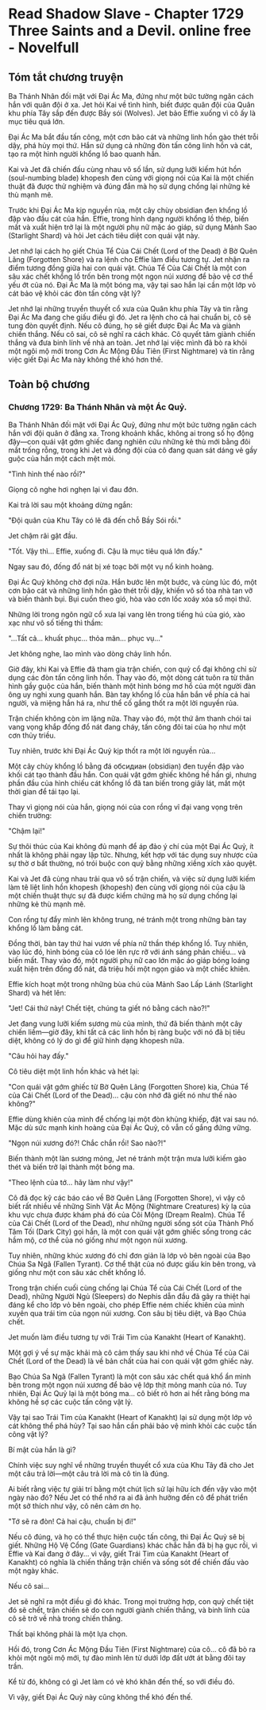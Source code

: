 # Read Shadow Slave - Chapter 1729 Three Saints and a Devil. online free - Novelfull

## Tóm tắt chương truyện

Ba Thánh Nhân đối mặt với Đại Ác Ma, đứng như một bức tường ngăn cách hắn với quân đội ở xa. Jet hỏi Kai về tình hình, biết được quân đội của Quân khu phía Tây sắp đến được Bầy sói (Wolves). Jet bảo Effie xuống vì cô ấy là mục tiêu quá lớn.

Đại Ác Ma bắt đầu tấn công, một cơn bão cát và những linh hồn gào thét trỗi dậy, phá hủy mọi thứ. Hắn sử dụng cả những đòn tấn công linh hồn và cát, tạo ra một hình người khổng lồ bao quanh hắn.

Kai và Jet đã chiến đấu cùng nhau vô số lần, sử dụng lưỡi kiếm hút hồn (soul-numbing blade) khopesh đen cùng với giọng nói của Kai là một chiến thuật đã được thử nghiệm và đúng đắn mà họ sử dụng chống lại những kẻ thù mạnh mẽ.

Trước khi Đại Ác Ma kịp nguyền rủa, một cây chùy obsidian đen khổng lồ đập vào đầu cát của hắn. Effie, trong hình dạng người khổng lồ thép, biến mất và xuất hiện trở lại là một người phụ nữ mặc áo giáp, sử dụng Mảnh Sao (Starlight Shard) và hỏi Jet cách tiêu diệt con quái vật này.

Jet nhớ lại cách họ giết Chúa Tể Của Cái Chết (Lord of the Dead) ở Bờ Quên Lãng (Forgotten Shore) và ra lệnh cho Effie làm điều tương tự. Jet nhận ra điểm tương đồng giữa hai con quái vật. Chúa Tể Của Cái Chết là một con sâu xác chết khổng lồ trốn bên trong một ngọn núi xương để bảo vệ cơ thể yếu ớt của nó. Đại Ác Ma là một bóng ma, vậy tại sao hắn lại cần một lớp vỏ cát bảo vệ khỏi các đòn tấn công vật lý?

Jet nhớ lại những truyền thuyết cổ xưa của Quân khu phía Tây và tin rằng Đại Ác Ma đang che giấu điều gì đó. Jet ra lệnh cho cả hai chuẩn bị, cô sẽ tung đòn quyết định. Nếu cô đúng, họ sẽ giết được Đại Ác Ma và giành chiến thắng. Nếu cô sai, cô sẽ nghĩ ra cách khác. Cô quyết tâm giành chiến thắng và đưa binh lính về nhà an toàn. Jet nhớ lại việc mình đã bò ra khỏi một ngôi mộ mới trong Cơn Ác Mộng Đầu Tiên (First Nightmare) và tin rằng việc giết Đại Ác Ma này không thể khó hơn thế.

## Toàn bộ chương

### Chương 1729: Ba Thánh Nhân và một Ác Quỷ.

Ba Thánh Nhân đối mặt với Đại Ác Quỷ, đứng như một bức tường ngăn cách hắn với đội quân ở đằng xa. Trong khoảnh khắc, không ai trong số họ động đậy—con quái vật gớm ghiếc đang nghiên cứu những kẻ thù mới bằng đôi mắt trống rỗng, trong khi Jet và đồng đội của cô đang quan sát dáng vẻ gầy guộc của hắn một cách mệt mỏi.

"Tình hình thế nào rồi?"

Giọng cô nghe hơi nghẹn lại vì đau đớn.

Kai trả lời sau một khoảng dừng ngắn:

"Đội quân của Khu Tây có lẽ đã đến chỗ Bầy Sói rồi."

Jet chậm rãi gật đầu.

"Tốt. Vậy thì... Effie, xuống đi. Cậu là mục tiêu quá lớn đấy."

Ngay sau đó, đống đổ nát bị xé toạc bởi một vụ nổ kinh hoàng.

Đại Ác Quỷ không chờ đợi nữa. Hắn bước lên một bước, và cùng lúc đó, một cơn bão cát và những linh hồn gào thét trỗi dậy, khiến vô số tòa nhà tan vỡ và biến thành bụi. Bụi cuốn theo gió, hòa vào cơn lốc xoáy xóa sổ mọi thứ.

Những lời trong ngôn ngữ cổ xưa lại vang lên trong tiếng hú của gió, xào xạc như vô số tiếng thì thầm:

"...Tất cả... khuất phục... thỏa mãn... phục vụ..."

Jet không nghe, lao mình vào dòng chảy linh hồn.

Giờ đây, khi Kai và Effie đã tham gia trận chiến, con quỷ cổ đại không chỉ sử dụng các đòn tấn công linh hồn. Thay vào đó, một dòng cát tuôn ra từ thân hình gầy guộc của hắn, biến thành một hình bóng mơ hồ của một người đàn ông uy nghi xung quanh hắn. Bàn tay khổng lồ của hắn bắn về phía cả hai người, và miệng hắn há ra, như thể cố gắng thốt ra một lời nguyền rủa.

Trận chiến không còn im lặng nữa. Thay vào đó, một thứ âm thanh chói tai vang vọng khắp đống đổ nát đang cháy, tấn công đôi tai của họ như một cơn thủy triều.

Tuy nhiên, trước khi Đại Ác Quỷ kịp thốt ra một lời nguyền rủa...

Một cây chùy khổng lồ bằng đá обсидиан (obsidian) đen tuyền đập vào khối cát tạo thành đầu hắn. Con quái vật gớm ghiếc không hề hấn gì, nhưng phần đầu của hình chiếu cát khổng lồ đã tan biến trong giây lát, mất một thời gian để tái tạo lại.

Thay vì giọng nói của hắn, giọng nói của con rồng vĩ đại vang vọng trên chiến trường:

"Chậm lại!"

Sự thôi thúc của Kai không đủ mạnh để áp đảo ý chí của một Đại Ác Quỷ, ít nhất là không phải ngay lập tức. Nhưng, kết hợp với tác dụng suy nhược của sự thờ ơ bất thường, nó trói buộc con quỷ bằng những xiềng xích xảo quyệt.

Kai và Jet đã cùng nhau trải qua vô số trận chiến, và việc sử dụng lưỡi kiếm làm tê liệt linh hồn khopesh (khopesh) đen cùng với giọng nói của cậu là một chiến thuật thực sự đã được kiểm chứng mà họ sử dụng chống lại những kẻ thù mạnh mẽ.

Con rồng tự đẩy mình lên không trung, né tránh một trong những bàn tay khổng lồ làm bằng cát.

Đồng thời, bàn tay thứ hai vươn về phía nữ thần thép khổng lồ. Tuy nhiên, vào lúc đó, hình bóng của cô lóe lên rực rỡ với ánh sáng phản chiếu... và biến mất. Thay vào đó, một người phụ nữ cao lớn mặc áo giáp bóng loáng xuất hiện trên đống đổ nát, đã triệu hồi một ngọn giáo và một chiếc khiên.

Effie kích hoạt một trong những bùa chú của Mảnh Sao Lấp Lánh (Starlight Shard) và hét lên:

"Jet! Cái thứ này! Chết tiệt, chúng ta giết nó bằng cách nào?!"

Jet đang vung lưỡi kiếm sương mù của mình, thứ đã biến thành một cây chiến liềm—giờ đây, khi tất cả các linh hồn bị ràng buộc với nó đã bị tiêu diệt, không có lý do gì để giữ hình dạng khopesh nữa.

"Câu hỏi hay đấy."

Cô tiêu diệt một linh hồn khác và hét lại:

"Con quái vật gớm ghiếc từ Bờ Quên Lãng (Forgotten Shore) kia, Chúa Tể của Cái Chết (Lord of the Dead)... cậu còn nhớ đã giết nó như thế nào không?"

Effie dùng khiên của mình để chống lại một đòn khủng khiếp, đặt vai sau nó. Mặc dù sức mạnh kinh hoàng của Đại Ác Quỷ, cô vẫn cố gắng đứng vững.

"Ngọn núi xương đó?! Chắc chắn rồi! Sao nào?!"

Biến thành một làn sương mỏng, Jet né tránh một trận mưa lưỡi kiếm gào thét và biến trở lại thành một bóng ma.

"Theo lệnh của tớ... hãy làm như vậy!"

Cô đã đọc kỹ các báo cáo về Bờ Quên Lãng (Forgotten Shore), vì vậy cô biết rất nhiều về những Sinh Vật Ác Mộng (Nightmare Creatures) kỳ lạ của khu vực chưa được khám phá đó của Cõi Mộng (Dream Realm). Chúa Tể của Cái Chết (Lord of the Dead), như những người sống sót của Thành Phố Tăm Tối (Dark City) gọi hắn, là một con quái vật gớm ghiếc sống trong các hầm mộ, cơ thể của nó giống như một ngọn núi xương.

Tuy nhiên, những khúc xương đó chỉ đơn giản là lớp vỏ bên ngoài của Bạo Chúa Sa Ngã (Fallen Tyrant). Cơ thể thật của nó được giấu kín bên trong, và giống như một con sâu xác chết khổng lồ.

Trong trận chiến cuối cùng chống lại Chúa Tể của Cái Chết (Lord of the Dead), những Người Ngủ (Sleepers) do Nephis dẫn đầu đã gây ra thiệt hại đáng kể cho lớp vỏ bên ngoài, cho phép Effie ném chiếc khiên của mình xuyên qua trái tim của ngọn núi xương. Con sâu bị tiêu diệt, và Bạo Chúa chết.

Jet muốn làm điều tương tự với Trái Tim của Kanakht (Heart of Kanakht).

Một gợi ý về sự mặc khải mà cô cảm thấy sau khi nhớ về Chúa Tể của Cái Chết (Lord of the Dead) là về bản chất của hai con quái vật gớm ghiếc này.

Bạo Chúa Sa Ngã (Fallen Tyrant) là một con sâu xác chết quá khổ ẩn mình bên trong một ngọn núi xương để bảo vệ lớp thịt mỏng manh của nó. Tuy nhiên, Đại Ác Quỷ lại là một bóng ma... cô biết rõ hơn ai hết rằng bóng ma không hề sợ các cuộc tấn công vật lý.

Vậy tại sao Trái Tim của Kanakht (Heart of Kanakht) lại sử dụng một lớp vỏ cát không thể phá hủy? Tại sao hắn cần phải bảo vệ mình khỏi các cuộc tấn công vật lý?

Bí mật của hắn là gì?

Chính việc suy nghĩ về những truyền thuyết cổ xưa của Khu Tây đã cho Jet một câu trả lời—một câu trả lời mà cô tin là đúng.

Ai biết rằng việc tự giải trí bằng một chút lịch sử lại hữu ích đến vậy vào một ngày nào đó? Nếu Jet có thể nhớ ra ai đã ảnh hưởng đến cô để phát triển một sở thích như vậy, cô nên cảm ơn họ.

"Tớ sẽ ra đòn! Cả hai cậu, chuẩn bị đi!"

Nếu cô đúng, và họ có thể thực hiện cuộc tấn công, thì Đại Ác Quỷ sẽ bị giết. Những Hộ Vệ Cổng (Gate Guardians) khác chắc hẳn đã bị hạ gục rồi, vì Effie và Kai đang ở đây... vì vậy, giết Trái Tim của Kanakht (Heart of Kanakht) có nghĩa là chiến thắng trận chiến và sống sót để chiến đấu vào một ngày khác.

Nếu cô sai...

Jet sẽ nghĩ ra một điều gì đó khác. Trong mọi trường hợp, con quỷ chết tiệt đó sẽ chết, trận chiến sẽ do con người giành chiến thắng, và binh lính của cô sẽ trở về nhà trong chiến thắng.

Thất bại không phải là một lựa chọn.

Hồi đó, trong Cơn Ác Mộng Đầu Tiên (First Nightmare) của cô... cô đã bò ra khỏi một ngôi mộ mới, tự đào mình lên từ dưới lớp đất ướt át bằng đôi tay trần.

Kể từ đó, không có gì Jet làm có vẻ khó khăn đến thế, so với điều đó.

Vì vậy, giết Đại Ác Quỷ này cũng không thể khó đến thế.